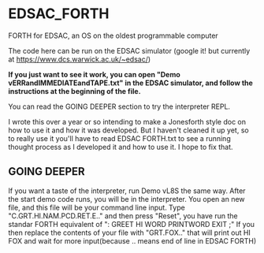 # EDSAC_FORTH
FORTH for EDSAC, an OS on the oldest programmable computer

The code here can be run on the EDSAC simulator (google it! but currently at https://www.dcs.warwick.ac.uk/~edsac/)

**If you just want to see it work, you can open "Demo vERRandIMMEDIATEandTAPE.txt" in the EDSAC simulator, and follow the instructions at the beginning of the file.** 

You can read the GOING DEEPER section to try the interpreter REPL.

I wrote this over a year or so intending to make a Jonesforth style doc on how to use it and how it was developed. 
But I haven't cleaned it up yet, so to really use it you'll have to read EDSAC FORTH.txt to see a running thought process as I developed it and how to use it. I hope to fix that.


GOING DEEPER
------------
If you want a taste of the interpreter, run Demo vL8S the same way. After the start demo code runs, you will be in the interpreter.
You open an new file, and this file will be your command line input.
Type "C.GRT.HI.NAM.PCD.RET.E.." and then press "Reset", you have run the standar FORTH equivalent of 
": GREET HI WORD PRINTWORD EXIT ;"
If you then replace the contents of your file with 
"GRT.FOX.."
that will print out 
HI FOX
and wait for more input(because .. means end of line in EDSAC FORTH)

 
